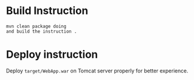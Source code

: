

# Build Instruction


```
mvn clean package doing
and build the instruction .
```

# Deploy instruction

Deploy ```target/WebApp.war``` on Tomcat server properly for better experience.

